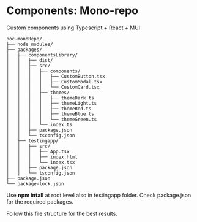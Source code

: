 # Components: Mono-repo
Custom components using Typescript + React + MUI
```
poc-monoRepo/
├── node_modules/
├── packages/
│   ├── componentsLibrary/
│   │   ├── dist/
│   │   ├── src/
│   │   │   ├── components/
│   │   │   │   ├── CustomButton.tsx
│   │   │   │   ├── CustomModal.tsx
│   │   │   │   └── CustomCard.tsx
│   │   │   ├── themes/
│   │   │   │   ├── themeDark.ts
│   │   │   │   ├── themeLight.ts
│   │   │   │   ├── themeRed.ts
│   │   │   │   ├── themeBlue.ts
│   │   │   │   └── themeGreen.ts
│   │   │   └── index.ts
│   │   ├── package.json
│   │   └── tsconfig.json
│   ├── testingapp/
│   │   ├── src/
│   │   │   ├── App.tsx
│   │   │   ├── index.html
│   │   │   └── index.tsx
│   │   ├── package.json
│   │   └── tsconfig.json
├── package.json
└── package-lock.json
```
Use **npm intall** at root level also in testingapp folder.
Check package.json for the required packages.

Follow this file structure for the best results.

